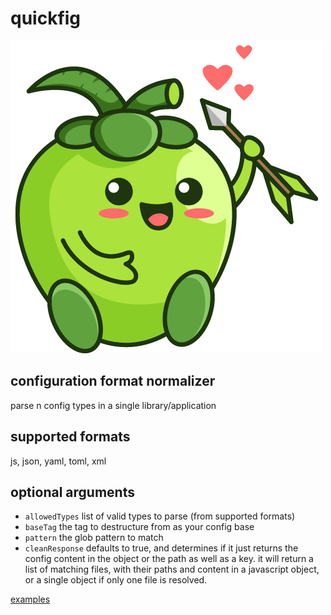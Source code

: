 # quickfig
![](logo.png)
## configuration format normalizer

parse n config types in a single library/application


## supported formats
js, json, yaml, toml, xml


## optional arguments

- `allowedTypes` list of valid types to parse (from supported formats)
- `baseTag` the tag to destructure from as your config base
- `pattern` the glob pattern to match
- `cleanResponse` defaults to true, and determines if it just returns the config content in the object or the path as well as a key.
it will return a list of matching files, with their paths and content in a javascript object, or a single object if only one file is resolved.

[examples](examples/index.js)
